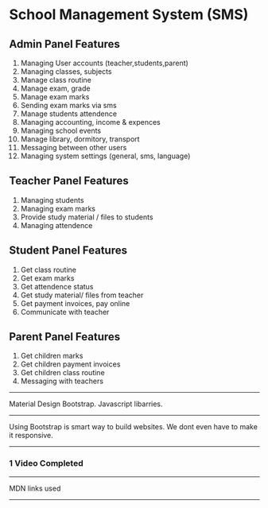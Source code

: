 # School Management System (SMS)

## Admin Panel Features

1.  Managing User accounts (teacher,students,parent)
2.  Managing classes, subjects
3.  Manage class routine
4.  Manage exam, grade
5.  Manage exam marks
6.  Sending exam marks via sms
7.  Manage students attendence
8.  Managing accounting, income & expences
9.  Managing school events
10. Manage library, dormitory, transport
11. Messaging between other users
12. Managing system settings (general, sms, language)

## Teacher Panel Features

1.  Managing students
2.  Managing exam marks
3.  Provide study material / files to students
4.  Managing attendence

## Student Panel Features

1.  Get class routine
2.  Get exam marks
3.  Get attendence status
4.  Get study material/ files from teacher
5.  Get payment invoices, pay online
6.  Communicate with teacher

## Parent Panel Features

1.  Get children marks
2.  Get children payment invoices
3.  Get children class routine
4.  Messaging with teachers

---

Material Design Bootstrap.
Javascript libarries.

---

Using Bootstrap is smart way to build websites.
We dont even have to make it responsive.

---

### 1 Video Completed

---

MDN links used

<!-- https://mdbootstrap.com/docs/standard/getting-started/installation/ -->

---

<!-- <script type="text/javascript" src="node_modules/mdbootstrap/js/jquery.min.js"></script> -->
<!-- <script type="text/javascript" src="node_modules/mdbootstrap/js/popper.min.js"></script>
<script type="text/javascript" src="node_modules/mdbootstrap/js/bootstrap.min.js"></script>
<script type="text/javascript" src="node_modules/mdbootstrap/js/mdb.min.js"></script> -->
